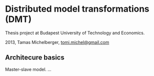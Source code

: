 # Distributed model transformations (DMT)

Thesis project at Budapest University of Technology and Economics. 

2013, Tamas Michelberger, tomi.michel@gmail.com

## Architecure basics

Master-slave model. ...
